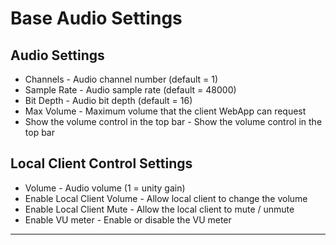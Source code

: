 # Base Audio Settings

## Audio Settings
* Channels - Audio channel number (default = 1)
* Sample Rate - Audio sample rate (default = 48000)
* Bit Depth - Audio bit depth (default = 16)
* Max Volume - Maximum volume that the client WebApp can request
* Show the volume control in the top bar - Show the volume control in the top bar

## Local Client Control Settings 
* Volume - Audio volume (1 = unity gain)
* Enable Local Client Volume - Allow local client to change the volume
* Enable Local Client Mute - Allow the local client to mute / unmute
* Enable VU meter - Enable or disable the VU meter

---